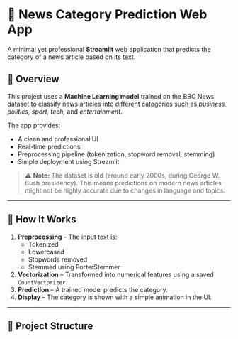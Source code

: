 # 📰 News Category Prediction Web App

A minimal yet professional **Streamlit** web application that predicts the category of a news article based on its text.

## 📌 Overview
This project uses a **Machine Learning model** trained on the BBC News dataset to classify news articles into different categories such as *business, politics, sport, tech,* and *entertainment*.

The app provides:
- A clean and professional UI
- Real-time predictions
- Preprocessing pipeline (tokenization, stopword removal, stemming)
- Simple deployment using Streamlit

> ⚠ **Note:** The dataset is old (around early 2000s, during George W. Bush presidency). This means predictions on modern news articles might not be highly accurate due to changes in language and topics.

---

## 🚀 How It Works
1. **Preprocessing** – The input text is:
   - Tokenized
   - Lowercased
   - Stopwords removed
   - Stemmed using PorterStemmer
2. **Vectorization** – Transformed into numerical features using a saved `CountVectorizer`.
3. **Prediction** – A trained model predicts the category.
4. **Display** – The category is shown with a simple animation in the UI.

---

## 📂 Project Structure
